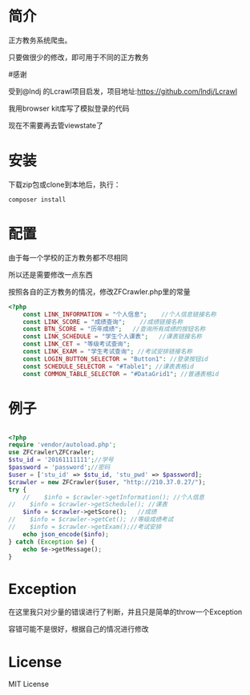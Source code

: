 # 简介

正方教务系统爬虫。

只要做很少的修改，即可用于不同的正方教务

#感谢

受到@lndj 的Lcrawl项目启发，项目地址:https://github.com/lndj/Lcrawl

我用browser kit库写了模拟登录的代码

现在不需要再去管viewstate了

# 安装

下载zip包或clone到本地后，执行：
```shell
composer install
```

# 配置

由于每一个学校的正方教务都不尽相同

所以还是需要修改一点东西

按照各自的正方教务的情况，修改ZFCrawler.php里的常量

```php
<?php
    const LINK_INFORMATION = "个人信息";    //个人信息链接名称
    const LINK_SCORE = "成绩查询";    //成绩链接名称
    const BTN_SCORE = "历年成绩";   //查询所有成绩的按钮名称
    const LINK_SCHEDULE = "学生个人课表";   //课表链接名称
    const LINK_CET = "等级考试查询";
    const LINK_EXAM = "学生考试查询"; //考试安排链接名称
    const LOGIN_BUTTON_SELECTOR = "Button1": //登录按钮id
    const SCHEDULE_SELECTOR = "#Table1"; //课表表格id
    const COMMON_TABLE_SELECTOR = "#DataGrid1"; //普通表格id
```

# 例子

```php

<?php
require 'vendor/autoload.php';
use ZFCrawler\ZFCrawler;
$stu_id = '20161111111';//学号
$password = 'password';//密码
$user = ['stu_id' => $stu_id, 'stu_pwd' => $password];
$crawler = new ZFCrawler($user, "http://210.37.0.27/");
try {
    //    $info = $crawler->getInformation(); //个人信息
//    $info = $crawler->getSchedule(); //课表
    $info = $crawler->getScore();   //成绩
//    $info = $crawler->getCet(); //等级成绩考试
//    $info = $crawler->getExam();//考试安排
    echo json_encode($info);
} catch (Exception $e) {
    echo $e->getMessage();
}
``` 
# Exception

在这里我只对少量的错误进行了判断，并且只是简单的throw一个Exception

容错可能不是很好，根据自己的情况进行修改

# License

MIT License
